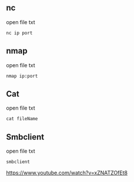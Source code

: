 ## nc
open file txt
```console
nc ip port
```

## nmap
open file txt
```console
nmap ip:port
```

## Cat
open file txt
```console
cat fileName
```

## Smbclient
open file txt
```console
smbclient
```


https://www.youtube.com/watch?v=xZNATZOfEt8